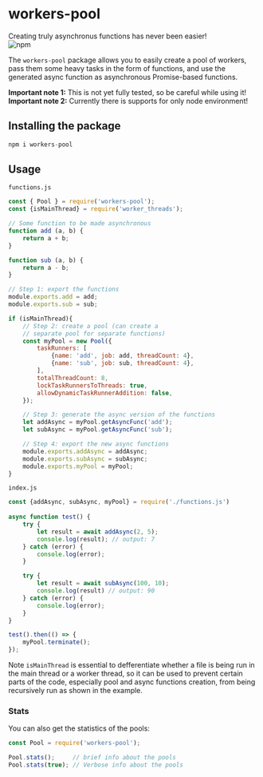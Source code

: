 # workers-pool
Creating truly asynchronus functions has never been easier!   
![npm](https://img.shields.io/npm/dt/workers-pool)

The `workers-pool` package allows you to easily create a pool of workers, pass them
some heavy tasks in the form of functions, and use the generated async function as 
asynchronous Promise-based functions.

**Important note 1:** This is not yet fully tested, so be careful while using it!  
**Important note 2:** Currently there is supports for only node environment!

## Installing the package
```js
npm i workers-pool
```

## Usage

`functions.js`
```js
const { Pool } = require('workers-pool');
const {isMainThread} = require('worker_threads');

// Some function to be made asynchronous
function add (a, b) {
    return a + b;
}

function sub (a, b) {
    return a - b;
}

// Step 1: export the functions
module.exports.add = add;
module.exports.sub = sub;

if (isMainThread){
    // Step 2: create a pool (can create a 
    // separate pool for separate functions)
    const myPool = new Pool({
        taskRunners: [
            {name: 'add', job: add, threadCount: 4},
            {name: 'sub', job: sub, threadCount: 4},
        ],
        totalThreadCount: 8,
        lockTaskRunnersToThreads: true,
        allowDynamicTaskRunnerAddition: false,
    });

    // Step 3: generate the async version of the functions
    let addAsync = myPool.getAsyncFunc('add');
    let subAsync = myPool.getAsyncFunc('sub');

    // Step 4: export the new async functions
    module.exports.addAsync = addAsync;
    module.exports.subAsync = subAsync;
    module.exports.myPool = myPool;
}
```

`index.js`
```js
const {addAsync, subAsync, myPool} = require('./functions.js')
    
async function test() {
    try {
        let result = await addAsync(2, 5);
        console.log(result); // output: 7
    } catch (error) {
        console.log(error);
    }

    try {
        let result = await subAsync(100, 10);
        console.log(result) // output: 90
    } catch (error) {
        console.log(error);
    }
}

test().then(() => {
    myPool.terminate();
});
```
Note `isMainThread` is essential to defferentiate whether a file is being run in the main 
thread or a worker thread, so it can be used to prevent certain parts of the code, especially 
pool and async functions creation, from being recursively run as shown in the example.

### Stats
You can also get the statistics of the pools:
```js
const Pool = require('workers-pool');

Pool.stats();     // brief info about the pools
Pool.stats(true); // Verbose info about the pools
```